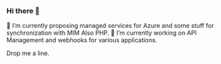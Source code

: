 ### Hi there 👋

🌱 I’m currently proposing managed services for Azure and some stuff for synchronization with MIM
Also PHP.
🔭 I’m currently working on API Management and webhooks for various applications.

Drop me a line.


<!--
**zoltar00/zoltar00** is a ✨ _special_ ✨ repository because its `README.md` (this file) appears on your GitHub profile.

Here are some ideas to get you started:

- 🔭 I’m currently working on ...
- 🌱 I’m currently learning ...
- 👯 I’m looking to collaborate on ...
- 🤔 I’m looking for help with ...
- 💬 Ask me about ...
- 📫 How to reach me: ...
- 😄 Pronouns: ...
- ⚡ Fun fact: ...
-->
